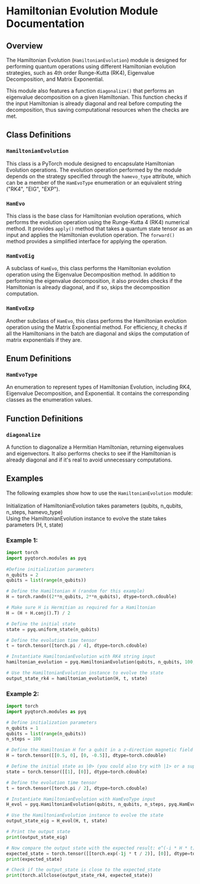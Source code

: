 # Hamiltonian Evolution Module Documentation

## Overview

The Hamiltonian Evolution (`HamiltonianEvolution`) module is designed for performing quantum operations using different Hamiltonian evolution strategies, such as 4th order Runge-Kutta (RK4), Eigenvalue Decomposition, and Matrix Exponential.

This module also features a function `diagonalize()` that performs an eigenvalue decomposition on a given Hamiltonian. This function checks if the input Hamiltonian is already diagonal and real before computing the decomposition, thus saving computational resources when the checks are met.

## Class Definitions

### `HamiltonianEvolution`

This class is a PyTorch module designed to encapsulate Hamiltonian Evolution operations. The evolution operation performed by the module depends on the strategy specified through the `hamevo_type` attribute, which can be a member of the `HamEvoType` enumeration or an equivalent string ("RK4", "EIG", "EXP").

### `HamEvo`

This class is the base class for Hamiltonian evolution operations, which performs the evolution operation using the Runge-Kutta 4 (RK4) numerical method. It provides `apply()` method that takes a quantum state tensor as an input and applies the Hamiltonian evolution operation. The `forward()` method provides a simplified interface for applying the operation.

### `HamEvoEig`

A subclass of `HamEvo`, this class performs the Hamiltonian evolution operation using the Eigenvalue Decomposition method. In addition to performing the eigenvalue decomposition, it also provides checks if the Hamiltonian is already diagonal, and if so, skips the decomposition computation.

### `HamEvoExp`

Another subclass of `HamEvo`, this class performs the Hamiltonian evolution operation using the Matrix Exponential method. For efficiency, it checks if all the Hamiltonians in the batch are diagonal and skips the computation of matrix exponentials if they are.

## Enum Definitions

### `HamEvoType`

An enumeration to represent types of Hamiltonian Evolution, including RK4, Eigenvalue Decomposition, and Exponential. It contains the corresponding classes as the enumeration values.

## Function Definitions

### `diagonalize`

A function to diagonalize a Hermitian Hamiltonian, returning eigenvalues and eigenvectors. It also performs checks to see if the Hamiltonian is already diagonal and if it's real to avoid unnecessary computations.

## Examples

The following examples show how to use the `HamiltonianEvolution` module:
<br>
<br>
Initialization of HamiltonianEvolution takes parameters (qubits, n_qubits, n_steps, hamevo_type)
<br>
Using the HamiltonianEvolution instance to evolve the state takes parameters (H, t, state)
<br>

### Example 1:
```python
import torch
import pyqtorch.modules as pyq
 
#Define initialization parameters
n_qubits = 2
qubits = list(range(n_qubits))

# Define the Hamiltonian H (random for this example)
H = torch.randn((2**n_qubits, 2**n_qubits), dtype=torch.cdouble)

# Make sure H is Hermitian as required for a Hamiltonian
H = (H + H.conj().T) / 2

# Define the initial state 
state = pyq.uniform_state(n_qubits)

# Define the evolution time tensor
t = torch.tensor([torch.pi / 4], dtype=torch.cdouble)  

# Instantiate HamiltonianEvolution with RK4 string input
hamiltonian_evolution = pyq.HamiltonianEvolution(qubits, n_qubits, 100, "RK4")

# Use the HamiltonianEvolution instance to evolve the state
output_state_rk4 = hamiltonian_evolution(H, t, state)

```



### Example 2:
```python
import torch
import pyqtorch.modules as pyq

# Define initialization parameters
n_qubits = 1
qubits = list(range(n_qubits))
n_steps = 100

# Define the Hamiltonian H for a qubit in a z-direction magnetic field
H = torch.tensor([[0.5, 0], [0, -0.5]], dtype=torch.cdouble)

# Define the initial state as |0> (you could also try with |1> or a superposition state)
state = torch.tensor([[1], [0]], dtype=torch.cdouble)

# Define the evolution time tensor
t = torch.tensor([torch.pi / 2], dtype=torch.cdouble) 

# Instantiate HamiltonianEvolution with HamEvoType input
H_evol = pyq.HamiltonianEvolution(qubits, n_qubits, n_steps, pyq.HamEvoType.EIG)

# Use the HamiltonianEvolution instance to evolve the state
output_state_eig = H_evol(H, t, state)

# Print the output state
print(output_state_eig)

# Now compare the output state with the expected result: e^(-i * H * t) * |0> = [[e^(-i*t/2)], [0]]
expected_state = torch.tensor([[torch.exp(-1j * t / 2)], [0]], dtype=torch.cdouble)
print(expected_state)

# Check if the output_state is close to the expected_state
print(torch.allclose(output_state_rk4, expected_state))

```
